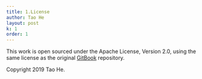 ```yaml
---
title: 1.License
author: Tao He
layout: post
k: 1
order: 1
---
```


This work is open sourced under the Apache License, Version 2.0, using the
same license as the original [GitBook](https://github.com/GitbookIO/gitbook) repository.

Copyright 2019 Tao He.
